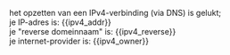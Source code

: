 het opzetten van een IPv4-verbinding (via DNS) is gelukt;  
je IP-adres is: {{ipv4_addr}}  
je "reverse domeinnaam" is: {{ipv4_reverse}}  
je internet-provider is: {{ipv4_owner}}  
